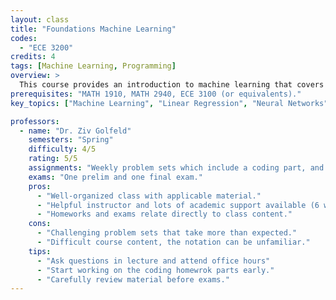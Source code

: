 ```yaml
---
layout: class
title: "Foundations Machine Learning"
codes:
  - "ECE 3200"
credits: 4
tags: [Machine Learning, Programming]
overview: >
  This course provides an introduction to machine learning that covers basic theory, algorithms, and applications. Topics include learning theory, which covers the statistical learning paradigm, empirical risk minimization, generalization, bias-variance tradeoff, regularization, and validation, supervised learning, which covers regression, the maximum likelihood principle, generalized linear models, support vector machines, and naïve Bayes, and unsupervised learning, which includes clustering, kmeans, EM algorithm, factor analysis, and other dimensionality reduction techniques.
prerequisites: "MATH 1910, MATH 2940, ECE 3100 (or equivalents)."
key_topics: ["Machine Learning", "Linear Regression", "Neural Networks", "Optmization"]

professors:
  - name: "Dr. Ziv Golfeld"
    semesters: "Spring"
    difficulty: 4/5
    rating: 5/5
    assignments: "Weekly problem sets which include a coding part, and one competition held on Kaggle."
    exams: "One prelim and one final exam."
    pros:
      - "Well-organized class with applicable material."
      - "Helpful instructor and lots of academic support available (6 weekly OH slots)."
      - "Homeworks and exams relate directly to class content."
    cons:
      - "Challenging problem sets that take more than expected."
      - "Difficult course content, the notation can be unfamiliar."
    tips:
      - "Ask questions in lecture and attend office hours"
      - "Start working on the coding homewrok parts early."
      - "Carefully review material before exams."
---
```

